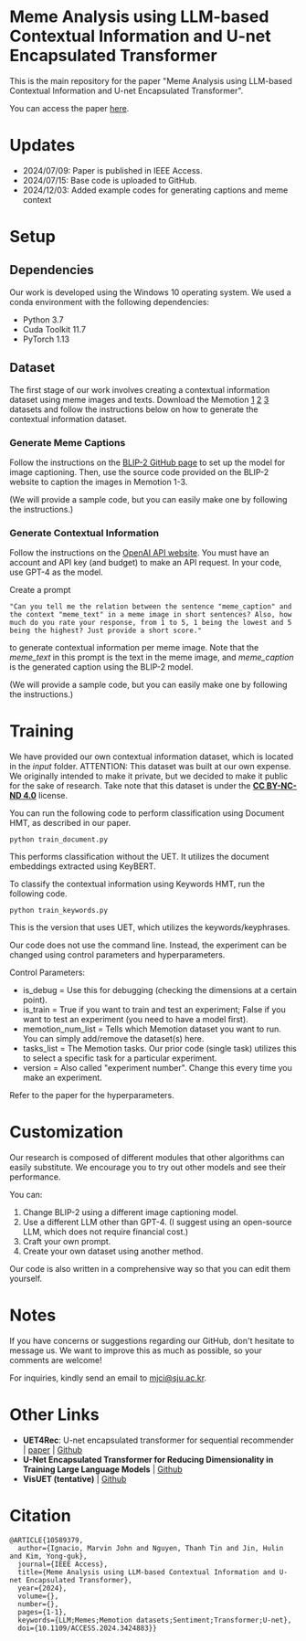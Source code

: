 # Meme Analysis using LLM-based Contextual Information and U-net Encapsulated Transformer
This is the main repository for the paper "Meme Analysis using LLM-based Contextual Information and U-net Encapsulated Transformer".

You can access the paper [here](https://ieeexplore.ieee.org/document/10589379).

# Updates
- 2024/07/09: Paper is published in IEEE Access.
- 2024/07/15: Base code is uploaded to GitHub.
- 2024/12/03: Added example codes for generating captions and meme context

# Setup

## Dependencies
Our work is developed using the Windows 10 operating system. We used a conda environment with the following dependencies:
- Python 3.7
- Cuda Toolkit 11.7
- PyTorch 1.13

## Dataset
The first stage of our work involves creating a contextual information dataset using meme images and texts. Download the Memotion [1](https://competitions.codalab.org/competitions/20629) [2](https://competitions.codalab.org/competitions/35688) [3](https://codalab.lisn.upsaclay.fr/competitions/8299) datasets and follow the instructions below on how to generate the contextual information dataset.

### Generate Meme Captions
Follow the instructions on the [BLIP-2 GitHub page](https://github.com/salesforce/LAVIS/tree/main/projects/blip2) to set up the model for image captioning. Then, use the source code provided on the BLIP-2 website to caption the images in Memotion 1-3.

(We will provide a sample code, but you can easily make one by following the instructions.)

### Generate Contextual Information
Follow the instructions on the [OpenAI API website](https://platform.openai.com/docs/quickstart). You must have an account and API key (and budget) to make an API request. In your code, use GPT-4 as the model.

Create a prompt
```
"Can you tell me the relation between the sentence "meme_caption" and the context "meme_text" in a meme image in short sentences? Also, how much do you rate your response, from 1 to 5, 1 being the lowest and 5 being the highest? Just provide a short score."
```
to generate contextual information per meme image. Note that the *meme_text* in this prompt is the text in the meme image, and *meme_caption* is the generated caption using the BLIP-2 model.

(We will provide a sample code, but you can easily make one by following the instructions.)

# Training
We have provided our own contextual information dataset, which is located in the *input* folder. ATTENTION: This dataset was built at our own expense. We originally intended to make it private, but we decided to make it public for the sake of research. Take note that this dataset is under the [**CC BY-NC-ND 4.0**](https://creativecommons.org/licenses/by-nc-nd/4.0/) license.

You can run the following code to perform classification using Document HMT, as described in our paper.
```
python train_document.py
```
This performs classification without the UET. It utilizes the document embeddings extracted using KeyBERT.

To classify the contextual information using Keywords HMT, run the following code.
```
python train_keywords.py
```
This is the version that uses UET, which utilizes the keywords/keyphrases.

Our code does not use the command line. Instead, the experiment can be changed using control parameters and hyperparameters.

Control Parameters:
- is_debug = Use this for debugging (checking the dimensions at a certain point).
- is_train = True if you want to train and test an experiment; False if you want to test an experiment (you need to have a model first).
- memotion_num_list = Tells which Memotion dataset you want to run. You can simply add/remove the dataset(s) here.
- tasks_list = The Memotion tasks. Our prior code (single task) utilizes this to select a specific task for a particular experiment.
- version = Also called "experiment number". Change this every time you make an experiment.

Refer to the paper for the hyperparameters.

# Customization
Our research is composed of different modules that other algorithms can easily substitute. We encourage you to try out other models and see their performance.

You can:
1. Change BLIP-2 using a different image captioning model.
2. Use a different LLM other than GPT-4. (I suggest using an open-source LLM, which does not require financial cost.)
3. Craft your own prompt.
4. Create your own dataset using another method.

Our code is also written in a comprehensive way so that you can edit them yourself.

# Notes
If you have concerns or suggestions regarding our GitHub, don't hesitate to message us. We want to improve this as much as possible, so your comments are welcome!

For inquiries, kindly send an email to mjci@sju.ac.kr.

# Other Links
- **UET4Rec**: U-net encapsulated transformer for sequential recommender | [paper](https://www.sciencedirect.com/science/article/pii/S0957417424016488) | [Github](https://github.com/ignaciomarvinjohn/uet4rec)
- **U-Net Encapsulated Transformer for Reducing Dimensionality in Training Large Language Models** | [Github](https://github.com/ignaciomarvinjohn/uetlm)
- **VisUET (tentative)** | [Github](https://github.com/ignaciomarvinjohn/visuet)

# Citation
```
@ARTICLE{10589379,
  author={Ignacio, Marvin John and Nguyen, Thanh Tin and Jin, Hulin and Kim, Yong-guk},
  journal={IEEE Access}, 
  title={Meme Analysis using LLM-based Contextual Information and U-net Encapsulated Transformer}, 
  year={2024},
  volume={},
  number={},
  pages={1-1},
  keywords={LLM;Memes;Memotion datasets;Sentiment;Transformer;U-net},
  doi={10.1109/ACCESS.2024.3424883}}
```
